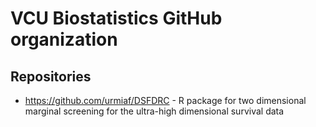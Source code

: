 # VCU Biostatistics GitHub organization


## Repositories

- https://github.com/urmiaf/DSFDRC - R package for two dimensional marginal screening for the ultra-high dimensional survival data

